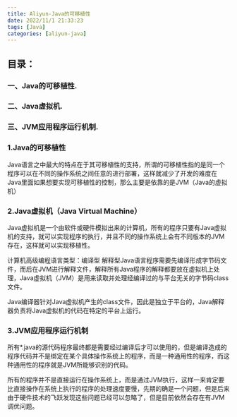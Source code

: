 ```yaml
---
title: Aliyun-Java的可移植性
date: 2022/11/1 21:33:23
tags: [Java]
categories: [aliyun-java]
---
```

## 目录：

### 一、Java的可移植性.

### 二、Java虚拟机.

### 三、JVM应用程序运行机制.

 

### 1.Java的可移植性

Java语言之中最大的特点在于其可移植性的支持，所谓的可移植性指的是同一个程序可以在不同的操作系统之间任意的进行部署，这样就减少了开发的难度在Java里面如果想要实现可移植性的控制，那么主要是依靠的是JVM（Java的虚拟机）

 

### 2.Java虚拟机（Java Virtual Machine）

Java虚拟机是一个由软件或硬件模拟出来的计算机，所有的程序只要有Java虚拟机的支持，就可以实现程序的执行，并且不同的操作系统上会有不同版本的JVM存在，这样就可以实现移植性。

计算机高级编程语言类型：编译型 解释型Java语言程序需要先编译形成字节码文件，而后在JVM进行解释文件，解释所有Java程序的解释都要放在虚拟机上处理，Java虚拟机（JVM）是用来读取并处理经编译过的与平台无关的字节码class文件。

Java编译器针对Java虚拟机产生的class文件，因此是独立于平台的，Java解释器负责将Java虚拟机的代码在特定的平台上运行。

 

### 3.JVM应用程序运行机制

所有*.java的源代码程序最终都是需要经过编译后才可以使用的，但是编译造成的程序代码并不是绑定在某个具体操作系统上的程序，而是一种通用性的程序，而这种通用性的程序就是JVM所能够识别的代码。

所有的程序并不是直接运行在操作系统上，而是通过JVM执行，这样一来肯定要比直接操作在系统上执行的程序的处理速度要慢，先期的确是一个问题，但是后来由于硬件技术的飞跃发现这些问题已经可以忽略了，但是目前依然会存在有JVM调优问题。 
